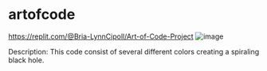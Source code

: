 # artofcode
https://replit.com/@Bria-LynnCipoll/Art-of-Code-Project
![image](https://github.com/Bria-LynnCipollaro-To/artofcode/assets/150817962/4d7fd71b-fdc8-4c62-931e-7f9ced9c4923)

Description: This code consist of several different colors creating a spiraling black hole.
